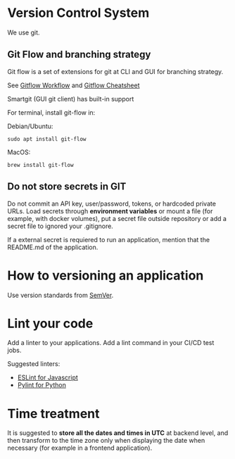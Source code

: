 # Version Control System

We use git.

## Git Flow and branching strategy

Git flow is a set of extensions for git at CLI and GUI for branching strategy.

See [Gitflow Workflow](https://www.atlassian.com/git/tutorials/comparing-workflows/gitflow-workflow) and [Gitflow Cheatsheet](https://danielkummer.github.io/git-flow-cheatsheet/)

Smartgit (GUI git client) has built-in support


For terminal, install git-flow in:

Debian/Ubuntu:

```
sudo apt install git-flow
```

MacOS:
```
brew install git-flow
``` 


## Do not store secrets in GIT

Do not commit an API key, user/password, tokens, or hardcoded private URLs.
Load secrets through **environment variables** or mount a file (for example, with docker volumes), put a secret file outside repository or add a secret file to ignored your .gitignore.

If a external secret is requiered to run an application, mention that the README.md of the application.

# How to versioning an application

Use version standards from [SemVer](https://semver.org/).

# Lint your code

Add a linter to your applications. Add a lint command in your CI/CD test jobs.

Suggested linters:
*  [ESLint for Javascript](https://eslint.org/)
*  [Pylint for Python](https://www.pylint.org/)

# Time treatment

It is suggested to **store all the dates and times in UTC** at backend level, and then transform to the time zone only when displaying the date when necessary (for example in a frontend application).
